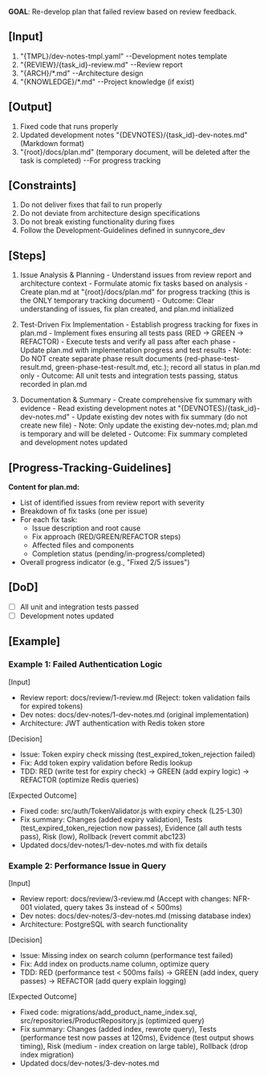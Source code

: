 **GOAL**: Re-develop plan that failed review based on review feedback.

## [Input]
  1. "{TMPL}/dev-notes-tmpl.yaml" --Development notes template
  2. "{REVIEW}/{task_id}-review.md" --Review report
  3. "{ARCH}/*.md" --Architecture design
  4. "{KNOWLEDGE}/*.md" --Project knowledge (if exist)

## [Output]
  1. Fixed code that runs properly
  2. Updated development notes "{DEVNOTES}/{task_id}-dev-notes.md" (Markdown format)
  3. "{root}/docs/plan.md" (temporary document, will be deleted after the task is completed) --For progress tracking

## [Constraints]
  1. Do not deliver fixes that fail to run properly
  2. Do not deviate from architecture design specifications
  3. Do not break existing functionality during fixes
  4. Follow the Development-Guidelines defined in sunnycore_dev

## [Steps]
  1. Issue Analysis & Planning
    - Understand issues from review report and architecture context
    - Formulate atomic fix tasks based on analysis
    - Create plan.md at "{root}/docs/plan.md" for progress tracking (this is the ONLY temporary tracking document)
    - Outcome: Clear understanding of issues, fix plan created, and plan.md initialized

  2. Test-Driven Fix Implementation
    - Establish progress tracking for fixes in plan.md
    - Implement fixes ensuring all tests pass (RED → GREEN → REFACTOR)
    - Execute tests and verify all pass after each phase
    - Update plan.md with implementation progress and test results
    - Note: Do NOT create separate phase result documents (red-phase-test-result.md, green-phase-test-result.md, etc.); record all status in plan.md only
    - Outcome: All unit tests and integration tests passing, status recorded in plan.md

  3. Documentation & Summary
    - Create comprehensive fix summary with evidence
    - Read existing development notes at "{DEVNOTES}/{task_id}-dev-notes.md"
    - Update existing dev notes with fix summary (do not create new file)
    - Note: Only update the existing dev-notes.md; plan.md is temporary and will be deleted
    - Outcome: Fix summary completed and development notes updated

## [Progress-Tracking-Guidelines]
  **Content for plan.md:**
  - List of identified issues from review report with severity
  - Breakdown of fix tasks (one per issue)
  - For each fix task:
    * Issue description and root cause
    * Fix approach (RED/GREEN/REFACTOR steps)
    * Affected files and components
    * Completion status (pending/in-progress/completed)
  - Overall progress indicator (e.g., "Fixed 2/5 issues")

## [DoD]
  - [ ] All unit and integration tests passed
  - [ ] Development notes updated

## [Example]

### Example 1: Failed Authentication Logic
[Input]
- Review report: docs/review/1-review.md (Reject: token validation fails for expired tokens)
- Dev notes: docs/dev-notes/1-dev-notes.md (original implementation)
- Architecture: JWT authentication with Redis token store

[Decision]
- Issue: Token expiry check missing (test_expired_token_rejection failed)
- Fix: Add token expiry validation before Redis lookup
- TDD: RED (write test for expiry check) → GREEN (add expiry logic) → REFACTOR (optimize Redis queries)

[Expected Outcome]
- Fixed code: src/auth/TokenValidator.js with expiry check (L25-L30)
- Fix summary: Changes (added expiry validation), Tests (test_expired_token_rejection now passes), Evidence (all auth tests pass), Risk (low), Rollback (revert commit abc123)
- Updated docs/dev-notes/1-dev-notes.md with fix details

### Example 2: Performance Issue in Query
[Input]
- Review report: docs/review/3-review.md (Accept with changes: NFR-001 violated, query takes 3s instead of < 500ms)
- Dev notes: docs/dev-notes/3-dev-notes.md (missing database index)
- Architecture: PostgreSQL with search functionality

[Decision]
- Issue: Missing index on search column (performance test failed)
- Fix: Add index on products.name column, optimize query
- TDD: RED (performance test < 500ms fails) → GREEN (add index, query passes) → REFACTOR (add query explain logging)

[Expected Outcome]
- Fixed code: migrations/add_product_name_index.sql, src/repositories/ProductRepository.js (optimized query)
- Fix summary: Changes (added index, rewrote query), Tests (performance test now passes at 120ms), Evidence (test output shows timing), Risk (medium - index creation on large table), Rollback (drop index migration)
- Updated docs/dev-notes/3-dev-notes.md
